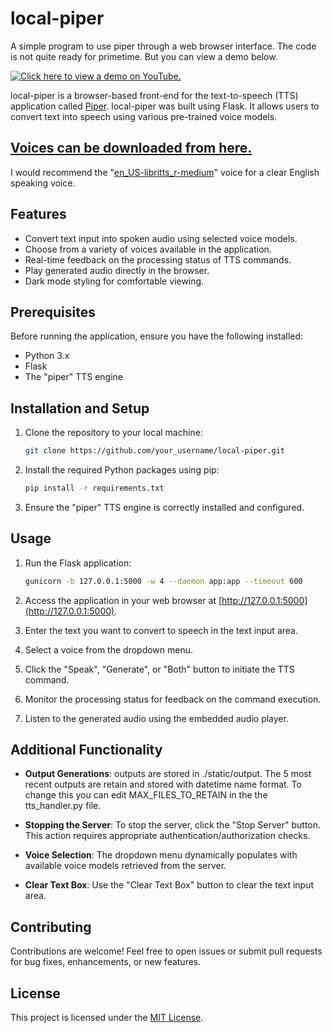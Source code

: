# local-piper
A simple program to use piper through a web browser interface. The code is not quite ready for primetime. But you can view a demo below.

[![Click here to view a demo on YouTube.](https://img.youtube.com/vi/Ym2KmWeqd84/0.jpg)](https://www.youtube.com/watch?v=Ym2KmWeqd84)

local-piper is a browser-based front-end for the text-to-speech (TTS) application called [Piper](https://github.com/rhasspy/piper). local-piper was built using Flask. It allows users to convert text into speech using various pre-trained voice models.

## [Voices can be downloaded from here.](https://huggingface.co/rhasspy/piper-voices/tree/v1.0.0)

I would recommend the "[en_US-libritts_r-medium](https://huggingface.co/rhasspy/piper-voices/tree/v1.0.0/en/en_US/libritts_r/medium)" voice for a clear English speaking voice.

## Features

- Convert text input into spoken audio using selected voice models.
- Choose from a variety of voices available in the application.
- Real-time feedback on the processing status of TTS commands.
- Play generated audio directly in the browser.
- Dark mode styling for comfortable viewing.

## Prerequisites

Before running the application, ensure you have the following installed:

- Python 3.x
- Flask
- The "piper" TTS engine

## Installation and Setup

1. Clone the repository to your local machine:

   ```bash
   git clone https://github.com/your_username/local-piper.git
   ```

2. Install the required Python packages using pip:

   ```bash
   pip install -r requirements.txt
   ```

3. Ensure the "piper" TTS engine is correctly installed and configured.

## Usage

1. Run the Flask application:

   ```bash
   gunicorn -b 127.0.0.1:5000 -w 4 --daemon app:app --timeout 600
   ```

2. Access the application in your web browser at [http://127.0.0.1:5000](http://127.0.0.1:5000).

3. Enter the text you want to convert to speech in the text input area.

4. Select a voice from the dropdown menu.

5. Click the "Speak", "Generate", or "Both" button to initiate the TTS command.

6. Monitor the processing status for feedback on the command execution.

7. Listen to the generated audio using the embedded audio player.

## Additional Functionality

- **Output Generations**: outputs are stored in ./static/output. The 5 most recent outputs are retain and stored with datetime name format. To change this you can edit MAX_FILES_TO_RETAIN in the the tts_handler.py file.

- **Stopping the Server**: To stop the server, click the "Stop Server" button. This action requires appropriate authentication/authorization checks.

- **Voice Selection**: The dropdown menu dynamically populates with available voice models retrieved from the server.

- **Clear Text Box**: Use the "Clear Text Box" button to clear the text input area.

## Contributing

Contributions are welcome! Feel free to open issues or submit pull requests for bug fixes, enhancements, or new features.

## License

This project is licensed under the [MIT License](LICENSE).
